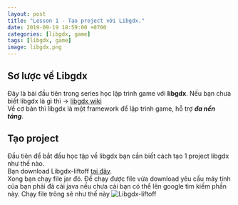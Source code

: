 ```yaml
---
layout: post
title: "Lesson 1 - Tạo project với Libgdx."
date: 2019-09-19 18:59:00 +0700
categories: [libgdx, game]
tags: [libgdx, game]
image: libgdx.png
---
```


## Sơ lược về Libgdx  
  Đây là bài đầu tiên trong series học lập trình game với **libgdx**. Nếu bạn chưa biết libgdx là gì thì -> [libgdx wiki](https://en.wikipedia.org/wiki/LibGDX)  
Về cơ bản thì libgdx là một framework để lập trình game, hỗ trợ _**đa nền tảng**_.

## Tạo project  
  Đầu tiên để bắt đầu học tập về libgdx bạn cần biết cách tạo 1 project libgdx như thế nào.  
  Bạn download Libgdx-liftoff [tại đây](https://github.com/tommyettinger/gdx-liftoff/releases/tag/v1.9.9.0).  
  Xong bạn chạy file jar đó. Để chạy được file vừa download yêu cầu máy tính của bạn phải đã cài java nếu chưa cài bạn có thể lên google tìm kiếm phần này.
  Chạy file trông sẽ như thế này
  ![Libgdx-liftoff](https://raw.githubusercontent.com/NoCodeBlog/NoCodeBlog.github.io/master/static/img/_posts/libgdx-liftoff.png)
  
